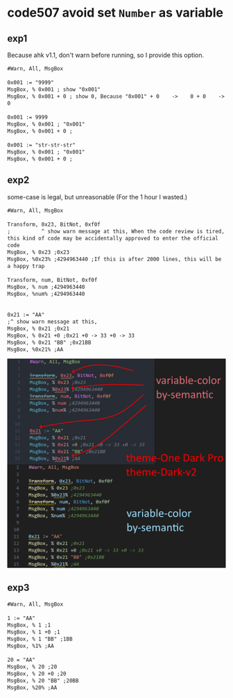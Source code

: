 # code507 avoid set `Number` as variable

## exp1

Because ahk v1.1, don't warn before running, so I provide this option.

```ahk
#Warn, All, MsgBox

0x001 := "9999"
MsgBox, % 0x001 ; show "0x001"
MsgBox, % 0x001 + 0 ; show 0, Because "0x001" + 0    ->    0 + 0    ->   0

0x001 := 9999
MsgBox, % 0x001 ; "0x001"
MsgBox, % 0x001 + 0 ;

0x001 := "str-str-str"
MsgBox, % 0x001 ; "0x001"
MsgBox, % 0x001 + 0 ;
```

## exp2

some-case is legal, but unreasonable (For the 1 hour I wasted.)

```ahk
#Warn, All, MsgBox

Transform, 0x23, BitNot, 0xf0f
;          ^ show warn message at this, When the code review is tired, this kind of code may be accidentally approved to enter the official code
MsgBox, % 0x23 ;0x23
MsgBox, %0x23% ;4294963440 ;If this is after 2000 lines, this will be a happy trap

Transform, num, BitNot, 0xf0f
MsgBox, % num ;4294963440
MsgBox, %num% ;4294963440


0x21 := "AA" 
;^ show warn message at this,
MsgBox, % 0x21 ;0x21
MsgBox, % 0x21 +0 ;0x21 +0 -> 33 +0 -> 33
MsgBox, % 0x21 "BB" ;0x21BB
MsgBox, %0x21% ;AA
```

![code507](./img/code507.png)

## exp3

```ahk
#Warn, All, MsgBox

1 := "AA"
MsgBox, % 1 ;1
MsgBox, % 1 +0 ;1
MsgBox, % 1 "BB" ;1BB
MsgBox, %1% ;AA

20 = "AA"
MsgBox, % 20 ;20
MsgBox, % 20 +0 ;20
MsgBox, % 20 "BB" ;20BB
MsgBox, %20% ;AA
```

